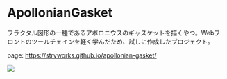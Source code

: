# ApollonianGasket
フラクタル図形の一種であるアポロニウスのギャスケットを描くやつ。Webフロントのツールチェインを軽く学んだため、試しに作成したプロジェクト。

page: https://strvworks.github.io/apollonian-gasket/

![](https://raw.githubusercontent.com/strvworks/apollonian-gasket/master/sample_image.jpg)
